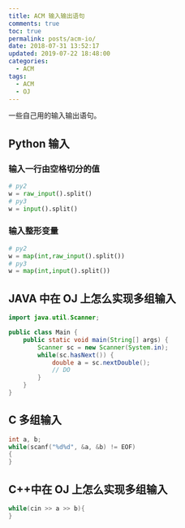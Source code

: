 ```yaml
---
title: ACM 输入输出语句
comments: true
toc: true
permalink: posts/acm-io/
date: 2018-07-31 13:52:17
updated: 2019-07-22 18:48:00
categories:
  - ACM
tags:
  - ACM
  - OJ
---
```


一些自己用的输入输出语句。

<!-- more -->

## Python 输入

### 输入一行由空格切分的值

```python
# py2
w = raw_input().split()
# py3
w = input().split()
```

### 输入整形变量

```python
# py2
w = map(int,raw_input().split())
# py3
w = map(int,input().split())
```

## JAVA 中在 OJ 上怎么实现多组输入

```java
import java.util.Scanner;

public class Main {
	public static void main(String[] args) {
		Scanner sc = new Scanner(System.in);
        while(sc.hasNext()) {
    		double a = sc.nextDouble();
			// DO
        }
	}
}
```

## C 多组输入

```c
int a, b;
while(scanf("%d%d", &a, &b) != EOF)
{
}
```

## C++中在 OJ 上怎么实现多组输入

```cpp
while(cin >> a >> b){
}
```
